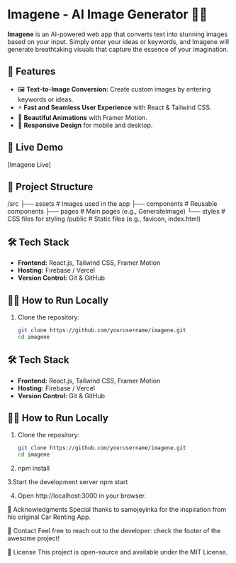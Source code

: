 # Imagene - AI Image Generator 🚀🎨

**Imagene** is an AI-powered web app that converts text into stunning images based on your input. Simply enter your ideas or keywords, and Imagene will generate breathtaking visuals that capture the essence of your imagination.


## 🌟 Features

- 🖼️ **Text-to-Image Conversion:** Create custom images by entering keywords or ideas.
- ⚡ **Fast and Seamless User Experience** with React & Tailwind CSS.
- 🎨 **Beautiful Animations** with Framer Motion.
- 📱 **Responsive Design** for mobile and desktop.


## 🚀 Live Demo

[Imagene Live] 

## 📂 Project Structure

/src 
 ├── assets # Images used in the app
    ├── components # Reusable components 
    ├── pages # Main pages (e.g., GenerateImage) 
    └── styles # CSS files for styling 
/public # Static files (e.g., favicon, index.html)


## 🛠️ Tech Stack
- **Frontend:** React.js, Tailwind CSS, Framer Motion
- **Hosting:** Firebase / Vercel
- **Version Control:** Git & GitHub

## 🏃‍♂️ How to Run Locally
1. Clone the repository:
   ```bash
   git clone https://github.com/yourusername/imagene.git
   cd imagene


## 🛠️ Tech Stack
- **Frontend:** React.js, Tailwind CSS, Framer Motion
- **Hosting:** Firebase / Vercel
- **Version Control:** Git & GitHub

## 🏃‍♂️ How to Run Locally
1. Clone the repository:
   ```bash
   git clone https://github.com/yourusername/imagene.git
   cd imagene

2. npm install

3.Start the development server
npm start

4. Open http://localhost:3000 in your browser.

🙌 Acknowledgments
Special thanks to samojeyinka for the inspiration from his original Car Renting App.

📧 Contact
Feel free to reach out to the developer:
check the footer of the awesome project!

📜 License
This project is open-source and available under the MIT License.